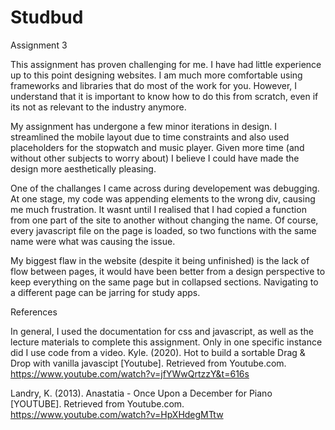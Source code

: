 # Studbud
Assignment 3

This assignment has proven challenging for me. I have had little experience up to this
point designing websites. I am much more comfortable using frameworks and libraries
that do most of the work for you. However, I understand that it is important to know
how to do this from scratch, even if its not as relevant to the industry anymore.

My assignment has undergone a few minor iterations in design. I streamlined the mobile
layout due to time constraints and also used placeholders for the stopwatch and music player.
Given more time (and without other subjects to worry about) I believe I could have made the
design more aesthetically pleasing.

One of the challanges I came across during developement was debugging. At one stage, my code
was appending elements to the wrong div, causing me much frustration. It wasnt until I realised
that I had copied a function from one part of the site to another without changing the name. Of
course, every javascript file on the page is loaded, so two functions with the same name were what
was causing the issue. 

My biggest flaw in the website (despite it being unfinished) is the lack of flow between pages,
it would have been better from a design perspective to keep everything on the same page but in collapsed
sections. Navigating to a different page can be jarring for study apps. 


References

In general, I used the documentation for css and javascript, as well as the lecture materials 
to complete this assignment. Only in one specific instance did I use code from a video.
Kyle. (2020). Hot to build a sortable Drag & Drop with vanilla javascipt [Youtube].
Retrieved from Youtube.com. https://www.youtube.com/watch?v=jfYWwQrtzzY&t=616s

Landry, K. (2013). Anastatia - Once Upon a December for Piano [YOUTUBE]. 
Retrieved from Youtube.com. https://www.youtube.com/watch?v=HpXHdegMTtw

